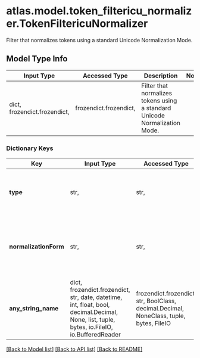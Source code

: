 # atlas.model.token_filtericu_normalizer.TokenFiltericuNormalizer

Filter that normalizes tokens using a standard Unicode Normalization Mode.

## Model Type Info
Input Type | Accessed Type | Description | Notes
------------ | ------------- | ------------- | -------------
dict, frozendict.frozendict,  | frozendict.frozendict,  | Filter that normalizes tokens using a standard Unicode Normalization Mode. | 

### Dictionary Keys
Key | Input Type | Accessed Type | Description | Notes
------------ | ------------- | ------------- | ------------- | -------------
**type** | str,  | str,  | Human-readable label that identifies this token filter type. | must be one of ["icuNormalizer", ] 
**normalizationForm** | str,  | str,  | Normalization form to apply. | [optional] must be one of ["nfd", "nfc", "nfkd", "nfkc", ] if omitted the server will use the default value of "nfc"
**any_string_name** | dict, frozendict.frozendict, str, date, datetime, int, float, bool, decimal.Decimal, None, list, tuple, bytes, io.FileIO, io.BufferedReader | frozendict.frozendict, str, BoolClass, decimal.Decimal, NoneClass, tuple, bytes, FileIO | any string name can be used but the value must be the correct type | [optional]

[[Back to Model list]](../../README.md#documentation-for-models) [[Back to API list]](../../README.md#documentation-for-api-endpoints) [[Back to README]](../../README.md)

